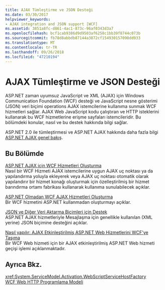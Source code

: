 ```yaml
---
title: AJAX Tümleştirme ve JSON Desteği
ms.date: 03/30/2017
helpviewer_keywords:
- AJAX integration and JSON support [WCF]
ms.assetid: 3851a8fc-d861-4ac1-873c-96af0343d3a7
ms.openlocfilehash: bcf1cab9386d9d9503af6258c1bb39f8744c073b
ms.sourcegitcommit: fb78d8abbdb87144a3872cf154930157090dd933
ms.translationtype: MT
ms.contentlocale: tr-TR
ms.lasthandoff: 09/26/2018
ms.locfileid: "47210194"
---
```

# <a name="ajax-integration-and-json-support"></a>AJAX Tümleştirme ve JSON Desteği
ASP.NET zaman uyumsuz JavaScript ve XML (AJAX) için Windows Communication Foundation (WCF) desteği ve JavaScript nesne gösterimi (JSON) veri biçimi operations AJAX istemcilerine kullanıma sunmak WCF hizmetleri sağlar. AJAX Web JavaScript kodu çalıştıran ve HTTP isteklerini kullanarak bu WCF hizmetlerine erişme sayfaları istemcileridir. Bu bölümdeki konular, nasıl ve bu destek hakkında bilgi sağlar.  
  
 ASP.NET 2.0 ile tümleştirmesi ve ASP.NET AJAX hakkında daha fazla bilgi [ASP.NET AJAX genel bakış](https://go.microsoft.com/fwlink/?LinkId=96725).  
  
## <a name="in-this-section"></a>Bu Bölümde  
 [ASP.NET AJAX için WCF Hizmetleri Oluşturma](../../../../docs/framework/wcf/feature-details/creating-wcf-services-for-aspnet-ajax.md)  
 Nasıl bir WCF Hizmeti AJAX istemcilerine uygun AJAX uç noktası ya da yapılandırma yoluyla ekleyerek veya AJAX uç noktası otomatik olarak yapılandırır bir hizmet konağı oluşturmak için özelleştirilmiş bir hizmet barındırma ortamı fabrikası kullanarak kullanıma sunulabilecek açıklar.  
  
 [ASP.NET Olmadan WCF AJAX Hizmetleri Oluşturma](../../../../docs/framework/wcf/feature-details/creating-wcf-ajax-services-without-aspnet.md)  
 Bir WCF hizmetini ASP.NET kullanmadan oluşturmayı açıklar.  
  
 [JSON ve Diğer Veri Aktarma Biçimleri için Destek](../../../../docs/framework/wcf/feature-details/support-for-json-and-other-data-transfer-formats.md)  
 ASP.NET AJAX hizmetleriyle Mesajlaşma için genellikle kullanılan (XML yerine) JSON biçimine desteğini açıklar.  
  
 [Nasıl yapılır: AJAX Etkinleştirilmiş ASP.NET Web Hizmetlerini WCF'ye Taşıma](../../../../docs/framework/wcf/feature-details/how-to-migrate-ajax-enabled-aspnet-web-services-to-wcf.md)  
 Bir WCF Web hizmeti için bir AJAX etkinleştirilmiş ASP.NET Web hizmeti geçişi işlemi açıklanmaktadır.  
  
## <a name="see-also"></a>Ayrıca Bkz.  
 <xref:System.ServiceModel.Activation.WebScriptServiceHostFactory>  
 [WCF Web HTTP Programlama Modeli](../../../../docs/framework/wcf/feature-details/wcf-web-http-programming-model.md)
